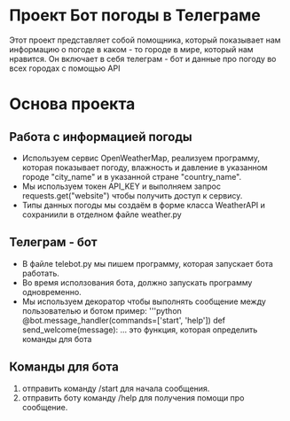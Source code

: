 # Проект Бот погоды в Телеграме
Этот проект представляет собой помощника, который показывает нам информацию о погоде в каком - то городе в мире, который нам нравится. Он включает в себя телеграм - бот и данные про погоду во всех городах с помощью API
# Основа проекта
## Работа с информацией погоды
* Используем сервис OpenWeatherMap, реализуем программу, которая показывает погоду, влажность и давление в указанном городе "city_name" и в указанной стране "country_name".
* Мы используем токен API_KEY и выполняем запрос requests.get("website") чтобы получить доступ к сервису.
* Типы данных погоды мы создаём в форме класса WeatherAPI и сохраниили в отделном файле weather.py
## Телеграм - бот
* В файле telebot.py мы пишем программу, которая запускает бота работать.
* Во время исползования бота, должно запускать программу одновременно.
* Мы используем декоратор чтобы выполнять сообщение между пользователью и ботом
пример:
'''python
@bot.message_handler(commands=['start', 'help'])
def send_welcome(message):
...
  это функция, которая определить команды для бота
## Команды для бота
1. отправить команду /start для начала сообщения.
2. отправить боту команду /help для получения помощи про сообщение.



